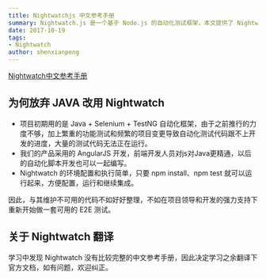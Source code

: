 ```yaml
---
title: Nightwatchjs 中文参考手册
summary: Nightwatch.js 是一个基于 Node.js 的自动化测试框架，本文提供了 Nightwatch.js 的中文参考手册和示例代码。
date: 2017-10-19
tags:
- Nightwatch
author: shenxianpeng
---
```


[Nightwatch中文参考手册](https://shenxianpeng.gitbooks.io/nightwatch-js-cn/content/)

## 为何放弃 JAVA 改用 Nightwatch

- 项目初期用的是 Java + Selenium + TestNG 自动化框架，由于之前推行的力度不够，加上繁重的功能测试和频繁的项目变更导致自动化测试代码跟不上开发的进度，大量的测试代码无法正在运行。
- 我们的产品采用的 AngularJS 开发，前端开发人员对js对Java更精通，以后的自动化脚本开发也可以一起编写。
- Nightwatch 的环境配置和执行简单，只要 npm install、npm test 就可以运行起来，方便配置，运行和继续集成。

因此，与其维护不可用的代码不如好好整理，不如在项目领导和开发的强力支持下重新开始做一套可用的 E2E 测试。


## 关于 Nightwatch 翻译

学习中发现 Nightwatch 没有比较完整的中文参考手册，因此决定学习之余翻译下官方文档，如有问题，欢迎纠正。

